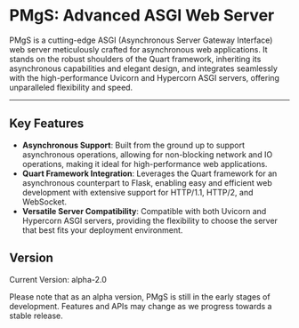 # PMgS: Advanced ASGI Web Server
PMgS is a cutting-edge ASGI (Asynchronous Server Gateway Interface) web server meticulously crafted for asynchronous web applications. It stands on the robust shoulders of the Quart framework, inheriting its asynchronous capabilities and elegant design, and integrates seamlessly with the high-performance Uvicorn and Hypercorn ASGI servers, offering unparalleled flexibility and speed.

---

## Key Features
- <b>Asynchronous Support</b>: Built from the ground up to support asynchronous operations, allowing for non-blocking network and IO operations, making it ideal for high-performance web applications.
- <b>Quart Framework Integration</b>: Leverages the Quart framework for an asynchronous counterpart to Flask, enabling easy and efficient web development with extensive support for HTTP/1.1, HTTP/2, and WebSocket.
- <b>Versatile Server Compatibility</b>: Compatible with both Uvicorn and Hypercorn ASGI servers, providing the flexibility to choose the server that best fits your deployment environment.

## Version
Current Version: alpha-2.0

Please note that as an alpha version, PMgS is still in the early stages of development. Features and APIs may change as we progress towards a stable release.